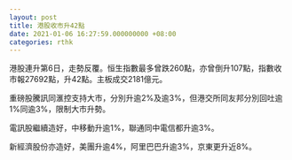 ```yaml
---
layout: post
title: 港股收市升42點
date: 2021-01-06 16:27:59.000000000 +08:00
categories: rthk
---
```


港股連升第6日，走勢反覆。恒生指數最多曾跌260點，亦曾倒升107點，指數收市報27692點，升42點。主板成交2181億元。

重磅股騰訊同滙控支持大市，分別升逾2%及逾3%，但港交所同友邦分別回吐逾1%同逾3%，限制大市升勢。

電訊股繼續造好，中移動升逾1%，聯通同中電信都升逾3%。

新經濟股份亦造好，美團升逾4%，阿里巴巴升逾3%，京東更升近8%。
